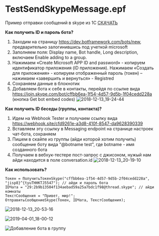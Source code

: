 # TestSendSkypeMessage.epf

Пример отправки сообщений в skype из 1С [СКАЧАТЬ](https://github.com/kuzyara/TestSendSkypeMessage.epf/releases/download/1.0/TestSendSkypeMessage.epf)

**Как получить ID и пароль бота?**
1.    Заходим на страницу https://dev.botframework.com/bots/new, предварительно залогинившись под учеткой microsoft
2.    Заполняем поля: Display name, Bot handle, Long description, включаем Enable adding to a group.
3.    Нажимаем «Create Microsoft APP ID and password» - копируем идентификатор  приложения (ID приложения). Нажимаем «Создать для приложения» - копируем отображенный пароль (токен)  – нажимаем «завершить и вернуться» - Registred
4.    Сохраняем данные в блокнотик
5.    Добавляем бота к себе в контакты, перейдя по ссылке вида https://join.skype.com/bot/cffbb6ea-1f54-4d57-9d5b-1f04cedd228a (кнопка Get bot embed codes)
![2018-12-13_19-24-44](https://user-images.githubusercontent.com/2604430/49944707-0e62db80-ff26-11e8-8723-0085848a2ea7.png)

**Как получить ID беседы (группы, контакта)?**
1. Идем на Webhook Tester и получаем ссылку вида 
https://webhook.site/cfd9261e-a3d8-410f-8547-da9628390339
2. Вставляем эту ссылку в Messaging endpoint на странице настроек чат-бота, сохраняем
3. Пишем в скайпе из группы (айди которой хотим получить) сообщение боту вида "@botname test", где botname - имя созданного бота
4. Получаем в вебхук-тестере пост-запрос с джисоном, нужый нам айди находится в поле conversation.id
![2018-12-13_20-19-10](https://user-images.githubusercontent.com/2604430/49944709-0efb7200-ff26-11e8-88c2-0a8ca75d1d7d.png)

**Как использовать?**
```
Токен = ПолучитьТокенSkype("cffbb6ea-1f54-4d57-9d5b-2f04cedd228a", "jisp8}^{tyuTHHKTJ5547"); // айди и пароль бота
IDЧата = "29:2b9b13504f134aebad59a25a7bdc1f98@thread.skype"; // айди комнаты
ТекстСообщения = "Привет, мир!";
ОтправитьСообщениеSkype(Токен, IDЧата, ТекстСообщения);
```
![2018-12-13_20-53-16](https://user-images.githubusercontent.com/2604430/49944711-0efb7200-ff26-11e8-987f-b909913d1275.png)

![2019-04-01_18-00-12](https://github.com/kuzyara/TestSendSkypeMessage.epf/blob/master/2019-04-01_18-00-12.png?raw=true)

![Добавление бота в группу](https://youtu.be/mT5Wd_BJJRw)
